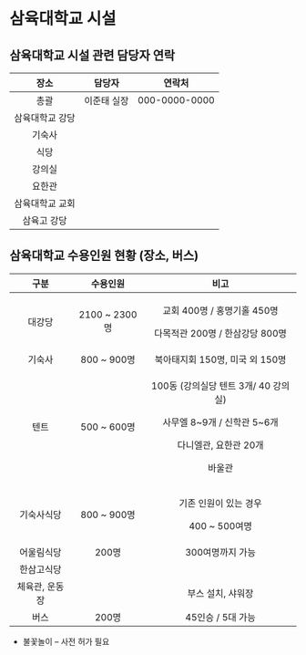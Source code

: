 # 삼육대학교 시설

## 삼육대학교 시설 관련 담당자 연락

|    장소    |   담당자  |      연락처      |
| :------: | :----: | :-----------: |
|    총괄    | 이준태 실장 | 000-0000-0000 |
| 삼육대학교 강당 |        |               |
|    기숙사   |        |               |
|    식당    |        |               |
|    강의실   |        |               |
|    요한관   |        |               |
| 삼육대학교 교회 |        |               |
|  삼육고 강당  |        |               |

## 삼육대학교 수용인원 현황 (장소, 버스)

|    구분    |      수용인원     |                                            비고                                            |
| :------: | :-----------: | :--------------------------------------------------------------------------------------: |
|    대강당   | 2100 \~ 2300명 |                  <p>교회 400명 / 홍명기홀 450명</p><p>다목적관 200명 / 한삼강당 800명</p>                  |
|    기숙사   |  800 \~ 900명  |                                   북아태지회 150명, 미국 외 150명                                  |
|    텐트    |  500 \~ 600명  | <p>100동 (강의실당 텐트 3개/ 40 강의실)</p><p>사무엘 8~9개 / 신학관 5~6개</p><p>다니엘관, 요한관 20개</p><p>바울관</p> |
|   기숙사식당  |  800 \~ 900명  |                           <p>기존 인원이 있는 경우</p><p>400 ~ 500여명</p>                          |
|   어울림식당  |      200명     |                                        300여명까지 가능                                        |
|   한삼고식당  |               |                                                                                          |
| 체육관, 운동장 |               |                                        부스 설치, 샤워장                                        |
|    버스    |      200명     |                                       45인승 / 5대 가능                                       |

* 불꽃놀이 – 사전 허가 필요

